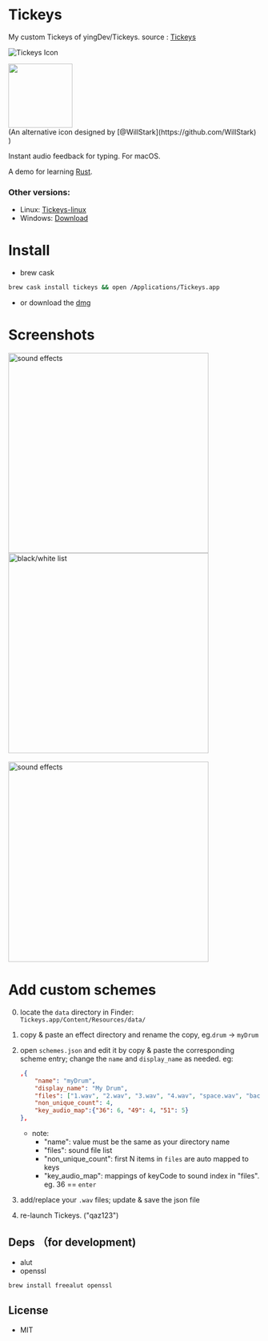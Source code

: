 # Tickeys
My custom Tickeys of yingDev/Tickeys.
source : [Tickeys](https://github.com/yingDev/Tickeys)

![Tickeys Icon](https://raw.githubusercontent.com/yingDev/Tickeys/master/.readme_images/icon.png)

<img src="https://raw.githubusercontent.com/yingDev/Tickeys/master/.readme_images/Tickeys%20new.png" width="128" height="128" />
<br>(An alternative icon designed by [@WillStark](https://github.com/WillStark) )

Instant audio feedback for typing. For macOS. 

A demo for learning [Rust](https://www.rust-lang.org).

### Other versions:
- Linux: [Tickeys-linux](https://github.com/BillBillBillBill/Tickeys-linux)
- Windows: [Download](https://www.yingdev.com/Content/Projects/Tickeys_Win/Release/1.1.1/Tickeys1.1.1.rar)

# Install
  - brew cask
```sh
brew cask install tickeys && open /Applications/Tickeys.app
```
  - or download the [dmg](https://github.com/yingDev/Tickeys/releases/download/0.5.0/Tickeys-0.5.0-yosemite.dmg)

# Screenshots

<img src="https://raw.githubusercontent.com/yingDev/Tickeys/master/.readme_images/1.png" alt='sound effects' width=400/>
<br/>
<img src="https://raw.githubusercontent.com/yingDev/Tickeys/master/.readme_images/2.png" alt='black/white list' width=400/>
<br/><br/>
<a href='https://www.youtube.com/watch?v=XeqA-LU5IWg' target='_blank'>
<img src="https://raw.githubusercontent.com/yingDev/Tickeys/master/.readme_images/video_thumb.png" alt='sound effects' width=400/>
</a>

# Add custom schemes
0. locate the `data` directory in Finder: `Tickeys.app/Content/Resources/data/`

1. copy & paste an effect directory and rename the copy, eg.`drum` -> `myDrum`

2. open `schemes.json` and edit it by copy & paste the corresponding scheme entry; change the `name`  and `display_name` as needed. eg:
	```json 
	,{
		"name": "myDrum",
		"display_name": "My Drum",
		"files": ["1.wav", "2.wav", "3.wav", "4.wav", "space.wav", "backspace.wav", "enter.wav"],
		"non_unique_count": 4, 
		"key_audio_map":{"36": 6, "49": 4, "51": 5}
	},
	```
	- note:
	 	* "name": value must be the same as your directory name
	 	* "files": sound file list 
	 	* "non_unique_count": first N items in `files` are auto mapped to keys
	  	* "key_audio_map": mappings of keyCode to sound index in "files". eg. 36 == `enter`
	 
3. add/replace your `.wav` files; update & save the json file

4. re-launch Tickeys. ("qaz123")

## Deps （for development)
* alut
* openssl
```sh
brew install freealut openssl
```

## License
* MIT
